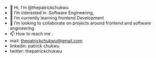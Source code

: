 - 👋 Hi, I’m @thepatrickchukwu
- 👀 I’m interested in .Software Engineering, 
- 🌱 I’m currently learning frontend Development
- 💞️ I’m looking to collaborate on projects around frontend and software engineering
- 📫 How to reach me :
- mail: thepatrickchukwu@gmail.com
- linkedin: patrick chukwu
- twitter: thepatrickchukwu

<!---
thepatrickchukwu/thepatrickchukwu is a ✨ special ✨ repository because its `README.md` (this file) appears on your GitHub profile.
You can click the Preview link to take a look at your changes.
--->

